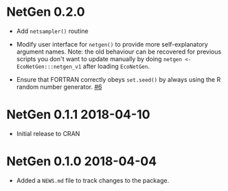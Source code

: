 # NetGen 0.2.0

* Add `netsampler()` routine

* Modify user interface for `netgen()` to provide more self-explanatory argument names. Note: the 
  old behaviour can be recovered for previous scripts you don't want to update manually by doing 
  `netgen <- EcoNetGen:::netgen_v1` after loading `EcoNetGen`.
  
* Ensure that FORTRAN correctly obeys `set.seed()` by always using the R random number generator. [#6](https://github.com/cboettig/EcoNetGen/issues/6)

# NetGen 0.1.1 2018-04-10

* Initial release to CRAN

# NetGen 0.1.0 2018-04-04

* Added a `NEWS.md` file to track changes to the package.



